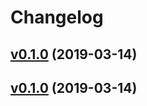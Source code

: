 # Changelog

## [v0.1.0](https://github.com/kunit/qc/compare/a06de44a33dd...v0.1.0) (2019-03-14)


## [v0.1.0](/compare/a06de44a33dd...v0.1.0) (2019-03-14)

